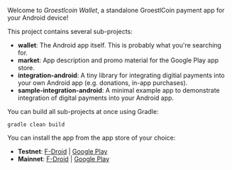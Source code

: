 Welcome to _Groestlcoin Wallet_, a standalone GroestlCoin payment app for your Android device!

This project contains several sub-projects:

 * __wallet__:
     The Android app itself. This is probably what you're searching for.
 * __market__:
     App description and promo material for the Google Play app store.
 * __integration-android__:
     A tiny library for integrating digitial payments into your own Android app
     (e.g. donations, in-app purchases).
 * __sample-integration-android__:
     A minimal example app to demonstrate integration of digital payments into
     your Android app.

You can build all sub-projects at once using Gradle:

`gradle clean build`

You can install the app from the app store of your choice:

 * __Testnet__:
   <a href="https://f-droid.org/app/hashengineering.groestlcoin.wallet_test">F-Droid</a> |
   <a href='https://play.google.com/store/apps/details?id=hashengineering.groestlcoin.wallet_test'>Google Play</a>
 * __Mainnet__:
   <a href="https://f-droid.org/app/hashengineering.groestlcoin.wallet">F-Droid</a> |
   <a href='https://play.google.com/store/apps/details?id=hashengineering.groestlcoin.wallet'>Google Play</a>
